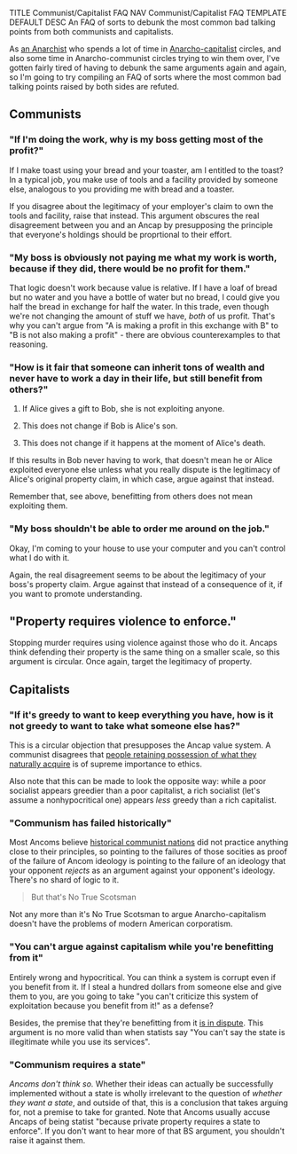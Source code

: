 TITLE Communist/Capitalist FAQ
NAV Communist/Capitalist FAQ
TEMPLATE DEFAULT
DESC An FAQ of sorts to debunk the most common bad talking points from both communists and capitalists.

As [an Anarchist](/protagonism/anarchism) who spends a lot of time in [Anarcho-capitalist](faction_ancap) circles, and also some time in Anarcho-communist circles trying to win them over, I've gotten fairly tired of having to debunk the same arguments again and again, so I'm going to try compiling an FAQ of sorts where the most common bad talking points raised by both sides are refuted.

## Communists

### "If I'm doing the work, why is my boss getting most of the profit?"

If I make toast using your bread and your toaster, am I entitled to the toast? In a typical job, you make use of tools and a facility provided by someone else, analogous to you providing me with bread and a toaster.

If you disagree about the legitimacy of your employer's claim to own the tools and facility, raise that instead. This argument obscures the real disagreement between you and an Ancap by presupposing the principle that everyone's holdings should be proprtional to their effort.

### "My boss is obviously not paying me what my work is worth, because if they did, there would be no profit for them."

That logic doesn't work because value is relative. If I have a loaf of bread but no water and you have a bottle of water but no bread, I could give you half the bread in exchange for half the water. In this trade, even though we're not changing the amount of stuff we have, *both* of us profit. That's why you can't argue from "A is making a profit in this exchange with B" to "B is not also making a profit" - there are obvious counterexamples to that reasoning.

### "How is it fair that someone can inherit tons of wealth and never have to work a day in their life, but still benefit from others?"

1. If Alice gives a gift to Bob, she is not exploiting anyone.

2. This does not change if Bob is Alice's son.

3. This does not change if it happens at the moment of Alice's death.

If this results in Bob never having to work, that doesn't mean he or Alice exploited everyone else unless what you really dispute is the legitimacy of Alice's original property claim, in which case, argue against that instead.

Remember that, see above, benefitting from others does not mean exploiting them.

<!--
### "Billionaires are hoarding billions of dollars while there are starving people in the world. That's horrible."

It is, to an extent. While many of them give millions to philanthropic projects, I realize that doesn't mean much to them and we can probably agree they're assholes. But I think there's some factual misunderstanding here. Most of billionaires' wealth is in the form of investments and capital, not flat cash. Jeff Bezos does not have a hundred billion dollars in his bank account. He might have a few billion, but most of his "wealth" is Amazon, so it's not like he could just give half of it to the poor. To give even a large chunk of it away, he would have to sell or downsize Amazon, putting tons of low- and middle-class people out of a job.
-->
<!--
### "It's not right for someone to have so much money without doing the work."

I'm not going to dispute whether they've done work, because that's not the ethical standard we apply anywhere else.

If I give you a gift, you're getting something you didn't work for. That doesn't mean it's wrong for you to have it. That's just not how morals work. It doesn't matter if you worked for it. What matters is whether you got it through voluntary interactions. Thus, even if the boss *didn't* do any work to "earn" his wealth, *that's not what matters*, what matters is whether the way he got it was voluntary.
-->

### "My boss shouldn't be able to order me around on the job."

Okay, I'm coming to your house to use your computer and you can't control what I do with it.

Again, the real disagreement seems to be about the legitimacy of your boss's property claim. Argue against that instead of a consequence of it, if you want to promote understanding.

## "Property requires violence to enforce."

Stopping murder requires using violence against those who do it. Ancaps think defending their property is the same thing on a smaller scale, so this argument is circular. Once again, target the legitimacy of property.

## Capitalists

### "If it's greedy to want to keep everything you have, how is it not greedy to want to take what someone else has?"

This is a circular objection that presupposes the Ancap value system. A communist disagrees that [people retaining possession of what they naturally acquire](/protagonism/luck) is of supreme importance to ethics.

Also note that this can be made to look the opposite way: while a poor socialist appears greedier than a poor capitalist, a rich socialist (let's assume a nonhypocritical one) appears *less* greedy than a rich capitalist.

### "Communism has failed historically"

Most Ancoms believe [historical communist nations](https://www.historylearningsite.co.uk/modern-world-history-1918-to-1980/russia-1900-to-1939/life-in-ussr-under-stalin/) did not practice anything close to their principles, so pointing to the failures of those socities as proof of the failure of Ancom ideology is pointing to the failure of an ideology that your opponent *rejects* as an argument against your opponent's ideology. There's no shard of logic to it.

> But that's No True Scotsman

Not any more than it's No True Scotsman to argue Anarcho-capitalism doesn't have the problems of modern American corporatism.

### "You can't argue against capitalism while you're benefitting from it"

Entirely wrong and hypocritical. You can think a system is corrupt even if you benefit from it. If I steal a hundred dollars from someone else and give them to you, are you going to take "you can't criticize this system of exploitation because you benefit from it!" as a defense?

Besides, the premise that they're benefitting from it [is in dispute](disputed_premise). This argument is no more valid than when statists say "You can't say the state is illegitimate while you use its services".

### "Communism requires a state"

*Ancoms don't think so.* Whether their ideas can actually be successfully implemented without a state is wholly irrelevant to the question of *whether they want a state*, and outside of that, this is a conclusion that takes arguing for, not a premise to take for granted. Note that Ancoms usually accuse Ancaps of being statist "because private property requires a state to enforce". If you don't want to hear more of that BS argument, you shouldn't raise it against them.
